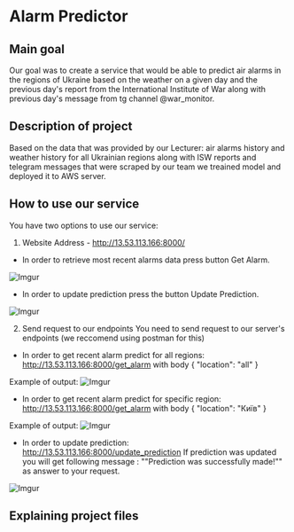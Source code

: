 # Alarm Predictor

## Main goal
Our goal was to create a service that would be able to predict air alarms in the regions of Ukraine based on the weather on a given day and the previous day's report from the International Institute of War along with previous day's message from tg channel @war_monitor.
## Description of project
Based on the data that was provided by our Lecturer: air alarms history and weather history for all Ukrainian regions along with ISW reports and telegram messages that were scraped by our team we treained model and deployed it to AWS server.
## How to use our service
You have two options to use our service:
1. Website
Address - http://13.53.113.166:8000/

 - In order to retrieve most recent alarms data press button Get Alarm.

![Imgur](https://imgur.com/eq6Mf6n.jpg)

 - In order to update prediction press the button Update Prediction.

![Imgur](https://imgur.com/nI6hZnh.jpg)
   
2. Send request to our endpoints 
You need to send request to our server's endpoints (we reccomend using postman for this)
- In order to get recent alarm predict for all regions:
  http://13.53.113.166:8000/get_alarm with body
  {
    "location": "all"
} 

Example of output:
![Imgur](https://imgur.com/1jWtFhT.jpg)

- In order to get recent alarm predict for specific region:
  http://13.53.113.166:8000/get_alarm with body
  {
    "location": "Київ"
}

Example of output:
![Imgur](https://imgur.com/qcATTW2.jpg)

- In order to update prediction:
  http://13.53.113.166:8000/update_prediction
 If prediction was updated you will get following message : ""Prediction was successfully made!"" as answer to your request.

![Imgur](https://imgur.com/T6IeiH2.jpg)


## Explaining project files 
